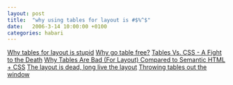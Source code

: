 ```yaml
---
layout: post
title:  "why using tables for layout is #$%^$"
date:   2006-3-14 10:00:00 +0100
categories: habari
---
```

<a href="http://www.hotdesign.com/seybold/index.html">Why tables for layout is stupid</a>
<a href="http://www.workingwith.me.uk/tablefree/why/">Why go table free?</a>
<a href="http://www.sitepoint.com/article/tables-vs-css/">Tables Vs. CSS - A Fight to the Death</a>
<a href="http://www.phrogz.net/CSS/WhyTablesAreBadForLayout.html">Why Tables Are Bad (For Layout) Compared to Semantic HTML + CSS</a>
<a href="http://www.westciv.com/style_master/house/good_oil/dead_layout/">The layout is dead, long live the layout</a>
 <a href="http://www.stopdesign.com/articles/throwing_tables/">Throwing tables out the window</a>
